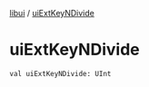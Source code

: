 [libui](README.md) / [uiExtKeyNDivide](ui-ext-key-n-divide.md)

# uiExtKeyNDivide

`val uiExtKeyNDivide: UInt`
